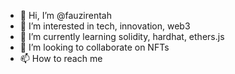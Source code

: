 - 👋 Hi, I’m @fauzirentah
- 👀 I’m interested in tech, innovation, web3
- 🌱 I’m currently learning solidity, hardhat, ethers.js
- 💞️ I’m looking to collaborate on NFTs
- 📫 How to reach me

<!---
fauzirentah/fauzirentah is a ✨ special ✨ repository because its `README.md` (this file) appears on your GitHub profile.
You can click the Preview link to take a look at your changes.
--->
